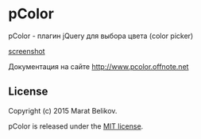 # pColor
pColor - плагин jQuery для выбора цвета (color picker)


[screenshot](http://pcolor.offnote.net/screenshot.png)

Документация на сайте http://www.pcolor.offnote.net

## License

Copyright (c) 2015 Marat Belikov.

pColor is released under the [MIT license](https://github.com/offnote/pColor/blob/master/LICENSE.md).

